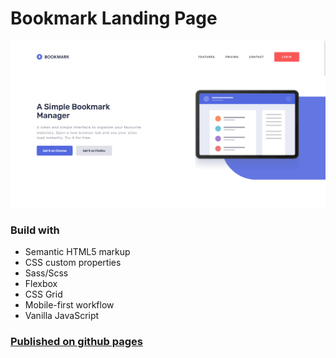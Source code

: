 # Bookmark Landing Page

![](./screenshots/desktop-screenshot.png)

### Build with
- Semantic HTML5 markup
- CSS custom properties
- Sass/Scss
- Flexbox
- CSS Grid
- Mobile-first workflow
- Vanilla JavaScript

### [Published on github pages](https://alexyakimenko.github.io/bookmark-landing-page/)
